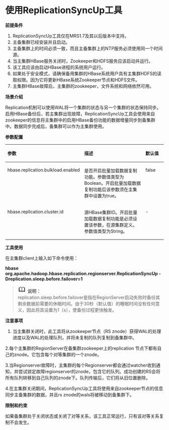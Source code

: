 # 使用ReplicationSyncUp工具<a name="ZH-CN_TOPIC_0109194054"></a>

**前提条件**

1.  ReplicationSyncUp工具仅在MRS1.7及其以后版本中支持。
2.  主备集群已经安装并且启动。
3.  主备集群上的时间必须一致，而且主备集群上的NTP服务必须使用同一个时间源。
4.  当主集群HBase服务关闭时，Zookeeper和HDFS服务应该启动并运行。
5.  该工具应该由启动HBase进程的系统用户运行。
6.  如果处于安全模式，请确保备用集群的HBase系统用户具有主集群HDFS的读取权限。因为它将更新HBase系统Zookeeper节点和HDFS文件。
7.  主集群HBase故障后，主集群的zookeeper，文件系统和网络依然可用。

**场景介绍**

Replication机制可以使用WAL将一个集群的状态与另一个集群的状态保持同步。启用HBase备份后，若主集群出现故障，ReplicationSyncUp工具会使用来自zookeeper的信息将主集群中的启用HBase备份功能的数据增量同步到备集群中。数据同步完成后，备集群可以作为主集群使用。

**参数配置**

<a name="table97621948102914"></a>
<table><thead align="left"><tr id="row148111348112918"><th class="cellrowborder" valign="top" width="38.77612238776123%" id="mcps1.1.4.1.1"><p id="p081194818292"><a name="p081194818292"></a><a name="p081194818292"></a>参数</p>
</th>
<th class="cellrowborder" valign="top" width="46.93530646935306%" id="mcps1.1.4.1.2"><p id="p178111048152916"><a name="p178111048152916"></a><a name="p178111048152916"></a>描述</p>
</th>
<th class="cellrowborder" valign="top" width="14.288571142885711%" id="mcps1.1.4.1.3"><p id="p28111248202914"><a name="p28111248202914"></a><a name="p28111248202914"></a>默认值</p>
</th>
</tr>
</thead>
<tbody><tr id="row0811548202919"><td class="cellrowborder" valign="top" width="38.77612238776123%" headers="mcps1.1.4.1.1 "><p id="p16811144892911"><a name="p16811144892911"></a><a name="p16811144892911"></a>hbase.replication.bulkload.enabled</p>
</td>
<td class="cellrowborder" valign="top" width="46.93530646935306%" headers="mcps1.1.4.1.2 "><p id="p82782193210"><a name="p82782193210"></a><a name="p82782193210"></a>是否开启批量加载数据复制功能。参数值类型为Boolean。开启批量加载数据复制功能后该参数须在主集群中设置为true。</p>
</td>
<td class="cellrowborder" valign="top" width="14.288571142885711%" headers="mcps1.1.4.1.3 "><p id="p58112487293"><a name="p58112487293"></a><a name="p58112487293"></a>false</p>
</td>
</tr>
<tr id="row198111948192913"><td class="cellrowborder" valign="top" width="38.77612238776123%" headers="mcps1.1.4.1.1 "><p id="p16811184832912"><a name="p16811184832912"></a><a name="p16811184832912"></a>hbase.replication.cluster.id</p>
</td>
<td class="cellrowborder" valign="top" width="46.93530646935306%" headers="mcps1.1.4.1.2 "><p id="p0811104813298"><a name="p0811104813298"></a><a name="p0811104813298"></a>源HBase集群ID。开启批量加载数据复制功能是必须设置该参数，在源集群定义。参数值类型为String。</p>
</td>
<td class="cellrowborder" valign="top" width="14.288571142885711%" headers="mcps1.1.4.1.3 "><p id="p6811248112917"><a name="p6811248112917"></a><a name="p6811248112917"></a>-</p>
</td>
</tr>
</tbody>
</table>

**工具使用**

在主集群client上输入如下命令使用：

**hbase org.apache.hadoop.hbase.replication.regionserver.ReplicationSyncUp -Dreplication.sleep.before.failover=1**

>![](public_sys-resources/icon-note.gif) **说明：**   
>replication.sleep.before.failover是指在RegionServer启动失败时备份其剩余数据前需要的休眠时间。由于30秒（默认值）的睡眠时间没有任何意义，因此将其设置为1（s），使备份过程更快触发。  

**注意事项**

1. 当主集群关闭时，此工具将从zookeeper节点（RS znode）获得WAL的处理进度以及WAL的处理队列，并将未复制的队列复制到备集群中。

2.每个主集群的RegionServer在备集群zookeeper上的replication 节点下都有自己的znode。它包含每个对等集群的一个znode。

3.当Regionserver故障时，主集群的每个Regionserver都会通过watcher收到通知，并尝试锁定故障regionserver的znode，包含它的队列。成功创建的RS会将所有队列转移到自己队列的znode下。队列传输后，它们将从旧位置删除。

4.在主集群关闭期间，ReplicationSyncUp工具将使用来自zookeeper节点的信息同步主备集群的数据，并且rs znode的wals将被移动到备集群下。

**限制和约束**

如果备集群处于关闭状态或关闭了对等关系，该工具正常运行，只有该对等关系复制不会发生。

